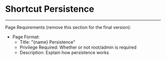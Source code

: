 # Shortcut Persistence








--------
Page Requirements (remove this section for the final version):
- Page Format:
  - Title: "{name} Persistence"
  - Privilege Required: Whether or not root/admin is required
  - Description: Explain how persistence works